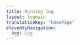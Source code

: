```yaml
---
title: Running log
layout: logmain
translationKey: "homePage"
eleventyNavigation:
  key: Log
---
```

